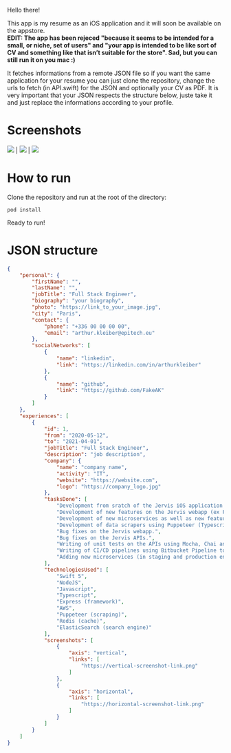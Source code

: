 Hello there!

This app is my resume as an iOS application and it will soon be available on the appstore.  
**EDIT: The app has been rejeced "because it seems to be intended for a small, or niche, set of users" and "your app is intended to be like sort of CV and something like that isn’t suitable for the store". Sad, but you can still run it on you mac :)**

It fetches informations from a remote JSON file so if you want the same application for your resume you can just clone the repository, change the urls to fetch (in API.swift) for the JSON and optionally your CV as PDF.  It is very important that your JSON respects the structure below, juste take it and just replace the informations according to your profile.

# Screenshots
![](https://cv-pool-bucket.s3.eu-west-3.amazonaws.com/arthurkleiber/screenshots/app/1.PNG)  |  ![](https://cv-pool-bucket.s3.eu-west-3.amazonaws.com/arthurkleiber/screenshots/app/2.PNG) | ![](https://cv-pool-bucket.s3.eu-west-3.amazonaws.com/arthurkleiber/screenshots/app/3.PNG)

# How to run
Clone the repository and run at the root of the directory:
```
pod install
```
Ready to run!

# JSON structure

```json
{
    "personal": {
        "firstName": "",
        "lastName": "",
        "jobTitle": "Full Stack Engineer",
        "biography": "your biography",
        "photo": "https://link_to_your_image.jpg",
        "city": "Paris",
        "contact": {
            "phone": "+336 00 00 00 00",
            "email": "arthur.kleiber@epitech.eu"
        },
        "socialNetworks": [
            {
                "name": "linkedin",
                "link": "https://linkedin.com/in/arthurkleiber"
            },
            {
                "name": "github",
                "link": "https://github.com/FakeAK"
            }
        ]
    },
    "experiences": [
        {
            "id": 1,
            "from": "2020-05-12",
            "to": "2021-04-01",
            "jobTitle": "Full Stack Engineer",
            "description": "job description",
            "company": {
                "name": "company name",
                "activity": "IT",
                "website": "https://website.com",
                "logo": "https://company_logo.jpg"
            },
            "tasksDone": [
                "Development from sratch of the Jervis iOS application using Swift 5, Combine (Reactive Programming), Realm (internal database), MVVM & VIPER (architectures), Cocoapods (for depencencies), Firebase Crashlytics (crash analytics) and Fastlane.",
                "Development of new features on the Jervis webapp (ex PlugR) using VueJS.",
                "Development of new microservices as well as new features on those already existing using NodeJS (Typescript), ElasticSearch (search engine), Redis (cache), Puppeteer (data scraping).",
                "Development of data scrapers using Puppeteer (Typescript) to scrap open and non-open data from the French National Assembly and Senate.",
                "Bug fixes on the Jervis webapp.",
                "Bug fixes on the Jervis APIs.",
                "Writing of unit tests on the APIs using Mocha, Chai and Supertest.",
                "Writing of CI/CD pipelines using Bitbucket Pipeline to deploy microservices on AWS (ECS, ECR, EC2 & Lambda).",
                "Adding new microservices (in staging and production environments) using AWS (ECS, ECR, EC2, Lambda, API Gateway, RDS, ELB, S3, IAM, SQS, Elasticsearch Service, Route 53 etc)."
            ],
            "technologiesUsed": [
                "Swift 5",
                "NodeJS",
                "Javascript",
                "Typescript",
                "Express (framework)",
                "AWS",
                "Puppeteer (scraping)",
                "Redis (cache)",
                "ElasticSearch (search engine)"
            ],
            "screenshots": [
                {
                    "axis": "vertical",
                    "links": [
                        "https://vertical-screenshot-link.png"
                    ]
                },
                {
                    "axis": "horizontal",
                    "links": [
                        "https://horizontal-screenshot-link.png"
                    ]
                }
            ]
        }
    ]
}
```
